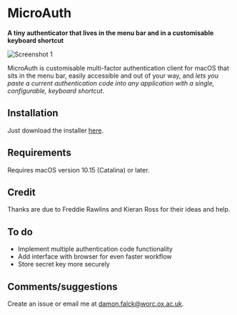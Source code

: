 # MicroAuth
**A tiny authenticator that lives in the menu bar and in a customisable keyboard shortcut**

![Screenshot 1](https://github.com/d-falck/MicroAuth/blob/e84ff49158deec80cdafc677799fa5b3c0b48739/Screenshots/Screenshot%202021-03-11%20at%2011.25.40.png)

MicroAuth is customisable multi-factor authentication client for macOS that sits in the menu bar, easily accessible and out of your way, and _lets you paste a current authentication code into any application with a single, configurable, keyboard shortcut_.

## Installation

Just download the installer [here](https://github.com/d-falck/MicroAuth/releases/download/v1.7/MicroAuth_1.7_Installer.dmg).

## Requirements

Requires macOS version 10.15 (Catalina) or later.

## Credit

Thanks are due to Freddie Rawlins and Kieran Ross for their ideas and help.

## To do
- Implement multiple authentication code functionality
- Add interface with browser for even faster workflow
- Store secret key more securely

## Comments/suggestions

Create an issue or email me at damon.falck@worc.ox.ac.uk.
